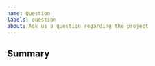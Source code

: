```yaml
---
name: Question
labels: question
about: Ask us a question regarding the project
---
```


<!-- 
    IMPORTANT: Please search existing issues to avoid creating duplicates
    

    Ask Planet Lia platform related questions. If you have questions about developing your bot for a specific game, first seek help on our forums and Discord channel.
 -->

## Summary
<!-- Describe your question and add as many details as possible -->


